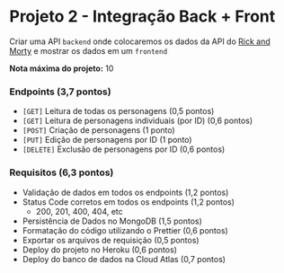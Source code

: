 # **Projeto 2 - Integração Back + Front**

Criar uma API `backend` onde colocaremos os dados da API do [Rick and Morty](https://rickandmortyapi.com/) e mostrar os dados em um `frontend`

**Nota máxima do projeto:** 10

### **Endpoints (3,7 pontos)**

- `[GET]` Leitura de todas os personagens (0,5 pontos)
- `[GET]` Leitura de personagens individuais (por ID) (0,6 pontos)
- `[POST]` Criação de personagens (1 ponto)
- `[PUT]` Edição de personagens por ID (1 ponto)
- `[DELETE]` Exclusão de personagens por ID (0,6 pontos)

### **Requisitos (6,3 pontos)**

- Validação de dados em todos os endpoints (1,2 pontos)
- Status Code corretos em todos os endpoints (1,2 pontos)
  - 200, 201, 400, 404, etc
- Persistência de Dados no MongoDB (1,5 pontos)
- Formatação do código utilizando o Prettier (0,6 pontos)
- Exportar os arquivos de requisição (0,5 pontos)
- Deploy do projeto no Heroku (0,6 pontos)
- Deploy do banco de dados na Cloud Atlas (0,7 pontos)

